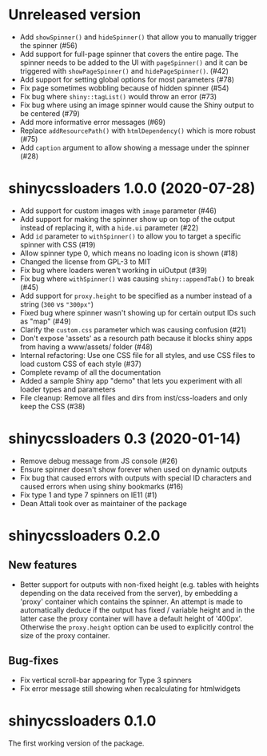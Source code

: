 # Unreleased version

- Add `showSpinner()` and `hideSpinner()` that allow you to manually trigger the spinner (#56)
- Add support for full-page spinner that covers the entire page. The spinner needs to be added to the UI with `pageSpinner()` and it can be triggered with `showPageSpinner()` and `hidePageSpinner()`. (#42)
- Add support for setting global options for most parameters (#78)
- Fix page sometimes wobbling because of hidden spinner (#54)
- Fix bug where `shiny::tagList()` would throw an error (#73)
- Fix bug where using an image spinner would cause the Shiny output to be centered (#79)
- Add more informative error messages (#69)
- Replace `addResourcePath()` with `htmlDependency()` which is more robust (#75)
- Add `caption` argument to allow showing a message under the spinner (#28)

# shinycssloaders 1.0.0 (2020-07-28)

- Add support for custom images with `image` parameter (#46)
- Add support for making the spinner show up on top of the output instead of replacing it, with a `hide.ui` parameter (#22)
- Add `id` parameter to `withSpinner()` to allow you to target a specific spinner with CSS (#19)
- Allow spinner type 0, which means no loading icon is shown (#18)
- Changed the license from GPL-3 to MIT
- Fix bug where loaders weren't working in uiOutput (#39)
- Fix bug where `withSpinner()` was causing `shiny::appendTab()` to break (#45)
- Add support for `proxy.height` to be specified as a number instead of a string (`300` vs `"300px"`)
- Fixed bug where spinner wasn't showing up for certain output IDs such as "map" (#49)
- Clarify the `custom.css` parameter which was causing confusion (#21)
- Don't expose 'assets' as a resourch path because it blocks shiny apps from having a www/assets/ folder (#48)
- Internal refactoring: Use one CSS file for all styles, and use CSS files to load custom CSS of each style (#37)
- Complete revamp of all the documentation
- Added a sample Shiny app "demo" that lets you experiment with all loader types and parameters
- File cleanup: Remove all files and dirs from inst/css-loaders and only keep the CSS (#38)

# shinycssloaders 0.3 (2020-01-14)

- Remove debug message from JS console (#26)
- Ensure spinner doesn't show forever when used on dynamic outputs 
- Fix bug that caused errors with outputs with special ID characters and caused errors when using shiny bookmarks (#16)
- Fix type 1 and type 7 spinners on IE11 (#1)
- Dean Attali took over as maintainer of the package

# shinycssloaders 0.2.0

## New features

* Better support for outputs with non-fixed height (e.g. tables with heights depending on the data received from the server), by embedding a 'proxy' container which contains the spinner. An attempt is made to automatically deduce if the output has fixed / variable height and in the latter case the proxy container will have a default height of '400px'. Otherwise the `proxy.height` option can be used to explicitly control the size of the proxy container.

## Bug-fixes

* Fix vertical scroll-bar appearing for Type 3 spinners
* Fix error message still showing when recalculating for htmlwidgets
 
# shinycssloaders 0.1.0

The first working version of the package. 
